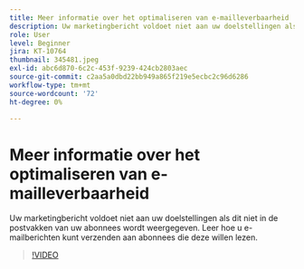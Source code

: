 ```yaml
---
title: Meer informatie over het optimaliseren van e-mailleverbaarheid
description: Uw marketingbericht voldoet niet aan uw doelstellingen als dit niet in de postvakken van uw abonnees wordt weergegeven. Leer hoe u e-mailberichten kunt verzenden aan abonnees die deze willen lezen.
role: User
level: Beginner
jira: KT-10764
thumbnail: 345481.jpeg
exl-id: abc6d870-6c2c-453f-9239-424cb2803aec
source-git-commit: c2aa5a0dbd22bb949a865f219e5ecbc2c96d6286
workflow-type: tm+mt
source-wordcount: '72'
ht-degree: 0%

---
```


# Meer informatie over het optimaliseren van e-mailleverbaarheid

Uw marketingbericht voldoet niet aan uw doelstellingen als dit niet in de postvakken van uw abonnees wordt weergegeven. Leer hoe u e-mailberichten kunt verzenden aan abonnees die deze willen lezen.

>[!VIDEO](https://video.tv.adobe.com/v/345481/?quality=12&learn=on)
